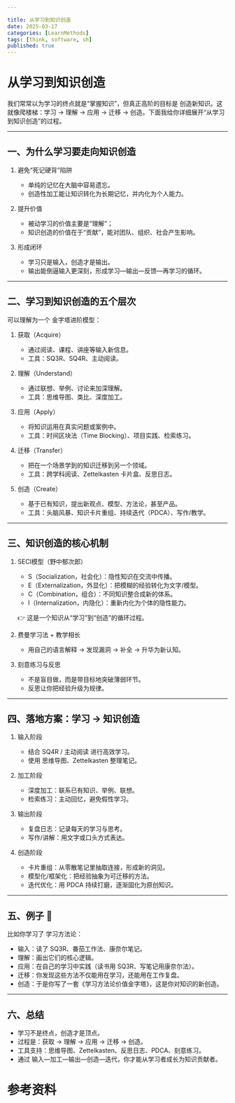 ```yaml
---

title: 从学习到知识创造
date: 2025-03-17
categories: [LearnMethods]
tags: [think, software, sh]
published: true
---
```



# 从学习到知识创造

我们常常以为学习的终点就是“掌握知识”，但真正高阶的目标是 创造新知识。这就像爬楼梯：学习 → 理解 → 应用 → 迁移 → 创造。下面我给你详细展开“从学习到知识创造”的过程。

---

## 一、为什么学习要走向知识创造

1. 避免“死记硬背”陷阱

   * 单纯的记忆在大脑中容易遗忘。
   * 创造性加工能让知识转化为长期记忆，并内化为个人能力。

2. 提升价值

   * 被动学习的价值主要是“理解”；
   * 知识创造的价值在于“贡献”，能对团队、组织、社会产生影响。

3. 形成闭环

   * 学习只是输入，创造才是输出。
   * 输出能倒逼输入更深刻，形成学习—输出—反馈—再学习的循环。

---

## 二、学习到知识创造的五个层次

可以理解为一个 金字塔进阶模型：

1. 获取（Acquire）

   * 通过阅读、课程、讲座等输入新信息。
   * 工具：SQ3R、SQ4R、主动阅读。

2. 理解（Understand）

   * 通过联想、举例、讨论来加深理解。
   * 工具：思维导图、类比、深度加工。

3. 应用（Apply）

   * 将知识运用在真实问题或案例中。
   * 工具：时间区块法（Time Blocking）、项目实践、检索练习。

4. 迁移（Transfer）

   * 把在一个场景学到的知识迁移到另一个领域。
   * 工具：跨学科阅读、Zettelkasten 卡片盒、反思日志。

5. 创造（Create）

   * 基于已有知识，提出新观点、模型、方法论，甚至产品。
   * 工具：头脑风暴、知识卡片重组、持续迭代（PDCA）、写作/教学。

---

## 三、知识创造的核心机制

1. SECI模型（野中郁次郎）

   * S（Socialization，社会化）：隐性知识在交流中传播。
   * E（Externalization，外显化）：把模糊的经验转化为文字/模型。
   * C（Combination，组合）：不同知识整合成新的体系。
   * I（Internalization，内隐化）：重新内化为个体的隐性能力。

   👉 这是一个知识从“学习”到“创造”的循环过程。

2. 费曼学习法 + 教学相长

   * 用自己的语言解释 → 发现漏洞 → 补全 → 升华为新认知。

3. 刻意练习与反思

   * 不是盲目做，而是带目标地突破薄弱环节。
   * 反思让你把经验升级为规律。

---

## 四、落地方案：学习 → 知识创造

1. 输入阶段

   * 结合 SQ4R / 主动阅读 进行高效学习。
   * 使用 思维导图、Zettelkasten 整理笔记。

2. 加工阶段

   * 深度加工：联系已有知识、举例、联想。
   * 检索练习：主动回忆，避免假性学习。

3. 输出阶段

   * 复盘日志：记录每天的学习与思考。
   * 写作/讲解：用文字或口头方式表达。

4. 创造阶段

   * 卡片重组：从零散笔记里抽取连接，形成新的洞见。
   * 模型化/框架化：把经验抽象为可迁移的方法。
   * 迭代优化：用 PDCA 持续打磨，逐渐固化为原创知识。

---

## 五、例子 🌟

比如你学习了 学习方法论：

* 输入：读了 SQ3R、番茄工作法、康奈尔笔记。
* 理解：画出它们的核心逻辑。
* 应用：在自己的学习中实践（读书用 SQ3R、写笔记用康奈尔法）。
* 迁移：你发现这些方法不仅能用在学习，还能用在工作复盘。
* 创造：于是你写了一套《学习方法论价值金字塔》，这是你对知识的新创造。

---

## 六、总结

* 学习不是终点，创造才是顶点。
* 过程是：获取 → 理解 → 应用 → 迁移 → 创造。
* 工具支持：思维导图、Zettelkasten、反思日志、PDCA、刻意练习。
* 通过 输入—加工—输出—创造—迭代，你才能从学习者成长为知识贡献者。




# 参考资料


